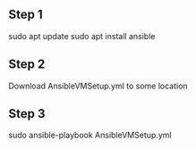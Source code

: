 ## Step 1
sudo apt update
sudo apt install ansible

## Step 2
Download AnsibleVMSetup.yml to some location
## Step 3
sudo ansible-playbook AnsibleVMSetup.yml